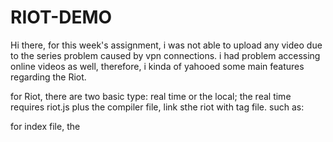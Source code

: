 # RIOT-DEMO

Hi there, for this week's assignment, i was not able to upload any video due to the series problem caused by vpn connections. i had problem accessing online videos as well, therefore, i kinda of yahooed some main features regarding the Riot. 

for Riot, there are two basic type: real time or the local; the real time requires riot.js plus the compiler file, link sthe riot with tag file. such as:<script type="tag/riot" src="tags/main.tag"></script>

for index file, the <script> part has to come with riot.amount ("*")for loading specific tag.
  
